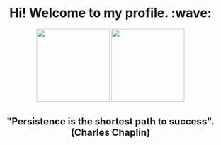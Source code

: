 <h1 align="center">
 Hi! Welcome to my profile. :wave:
</h1>
<div style="display: inline_block" align="center">
  <img height="165em" src= "https://github-readme-stats.vercel.app/api?username=LucasRossi3&theme=tokyonight"/>
 <img height="165em" src="https://github-readme-stats.vercel.app/api/top-langs/?username=LucasRossi3&layout=compact&langs_count=7&theme=tokyonight"/>
</div>

<h2 align="center">
  "Persistence is the shortest path to success". (Charles Chaplin)
</h2>
